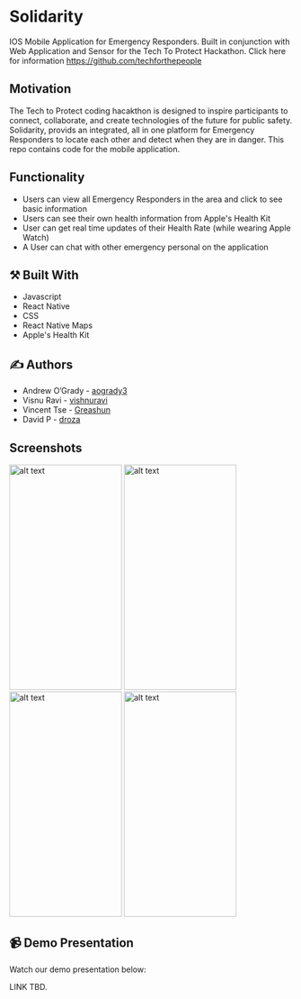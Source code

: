 #  Solidarity

IOS Mobile Application for Emergency Responders. Built in conjunction with Web Application and Sensor for the Tech To Protect Hackathon. Click here for information https://github.com/techforthepeople

## Motivation

The Tech to Protect coding hacakthon is designed to inspire participants to connect, collaborate, and create technologies of the future for public safety. Solidarity, provids an integrated, all in one platform for Emergency Responders to locate each other and detect when they are in danger. This repo contains code for the mobile application.

## Functionality

* Users can view all Emergency Responders in the area and click to see basic information
* Users can see their own health information from Apple's Health Kit
* User can get real time updates of their Health Rate (while wearing Apple Watch) 
* A User can chat with other emergency personal on the application

## :hammer_and_pick: Built With

* Javascript
* React Native
* CSS
* React Native Maps
* Apple's Health Kit

## :writing_hand: Authors

* Andrew O’Grady - [aogrady3](https://github.com/aogrady3)
* Visnu Ravi - [vishnuravi](https://github.com/vishnuravi)
* Vincent Tse - [Greashun](https://github.com/Greashun)
* David P - [droza](https://github.com/droza)

## Screenshots

<img src="https://user-images.githubusercontent.com/36509646/68137299-bc87c300-fef4-11e9-83de-9cd626d6beaa.png" alt="alt text" width="200" height="400">
<img src="https://user-images.githubusercontent.com/36509646/68137375-dfb27280-fef4-11e9-885a-0c19470cafa1.png" alt="alt text" width="200" height="400">
<img src="https://user-images.githubusercontent.com/36509646/68137429-f6f16000-fef4-11e9-88cf-ffa798fa3718.png" alt="alt text" width="200" height="400">
<img src="https://user-images.githubusercontent.com/36509646/68137461-0670a900-fef5-11e9-8533-e232979709e3.png" alt="alt text" width="200" height="400">


## :video_camera: Demo Presentation

Watch our demo presentation below:

LINK TBD.
